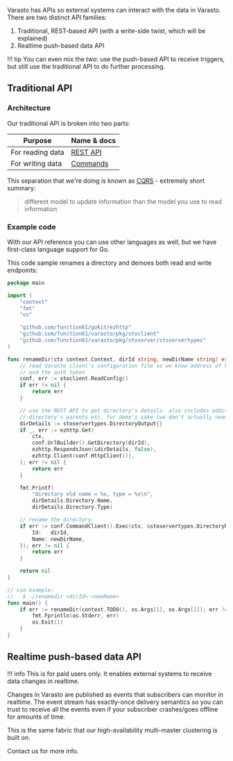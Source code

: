 Varasto has APIs so external systems can interact with the data in Varasto. There are two
distinct API families:

1. Traditional, REST-based API (with a write-side twist, which will be explained)
2. Realtime push-based data API

!!! tip 
	You can even mix the two: use the push-based API to receive triggers, but still use the
	traditional API to do further processing.


Traditional API
---------------

### Architecture

Our traditional API is broken into two parts:

| Purpose          | Name & docs |
|------------------|-------------|
| For reading data | [REST API](../../stoserver/stoservertypes/rest_endpoints.md) |
| For writing data | [Commands](../../stoserver/stoservertypes/commands.md)       |

This separation that we're doing is known as [CQRS](https://martinfowler.com/bliki/CQRS.html) -
extremely short summary:

> different model to update information than the model you use to read information


### Example code

With our API reference you can use other languages as well, but we have first-class
language support for Go.

This code sample renames a directory and demoes both read and write endpoints:

```go
package main

import (
	"context"
	"fmt"
	"os"

	"github.com/function61/gokit/ezhttp"
	"github.com/function61/varasto/pkg/stoclient"
	"github.com/function61/varasto/pkg/stoserver/stoservertypes"
)

func renameDir(ctx context.Context, dirId string, newDirName string) error {
	// read Varasto client's configuration file so we know address of Varasto server
	// and the auth token
	conf, err := stoclient.ReadConfig()
	if err != nil {
		return err
	}

	// use the REST API to get directory's details. also includes additional detail like
	// directory's parents etc. for demo's sake (we don't actually need this to rename the directory)
	dirDetails := stoservertypes.DirectoryOutput{}
	if _, err := ezhttp.Get(
		ctx,
		conf.UrlBuilder().GetDirectory(dirId),
		ezhttp.RespondsJson(&dirDetails, false),
		ezhttp.Client(conf.HttpClient()),
	); err != nil {
		return err
	}

	fmt.Printf(
		"directory old name = %s, type = %s\n",
		dirDetails.Directory.Name,
		dirDetails.Directory.Type)

	// rename the directory
	if err := conf.CommandClient().Exec(ctx, &stoservertypes.DirectoryRename{
		Id:   dirId,
		Name: newDirName,
	}); err != nil {
		return err
	}

	return nil
}

// use example:
//   $ ./renamedir <dirId> <newName>
func main() {
	if err := renameDir(context.TODO(), os.Args[1], os.Args[2]); err != nil {
		fmt.Fprintln(os.Stderr, err)
		os.Exit(1)
	}
}

```


Realtime push-based data API
----------------------------

!!! info
	This is for paid users only. It enables external systems to receive data changes in realtime.

Changes in Varasto are published as events that subscribers can monitor in realtime. The
event stream has exactly-once delivery semantics so you can trust to receive all the events
even if your subscriber crashes/goes offline for amounts of time.

This is the same fabric that our high-availability multi-master clustering is built on.

Contact us for more info.
